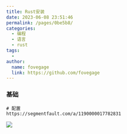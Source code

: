 ```yaml
---
title: Rust安装
date: 2023-06-08 23:51:46
permalink: /pages/0be5b8/
categories:
  - 编程
  - 语言
  - rust
tags:
  -
author:
  name: fovegage
  link: https://github.com/fovegage
---
```


### 基础

```
# 配置
https://segmentfault.com/a/1190000017782831
```

![](https://obsidian-foveagge.oss-cn-beijing.aliyuncs.com/blog/7bWrhe.png)
